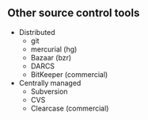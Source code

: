 Other source control tools
-----------------------

- Distributed
    - git
    - mercurial (hg)
    - Bazaar (bzr)
    - DARCS
    - BitKeeper (commercial)
- Centrally managed
    - Subversion
    - CVS
    - Clearcase (commercial)
